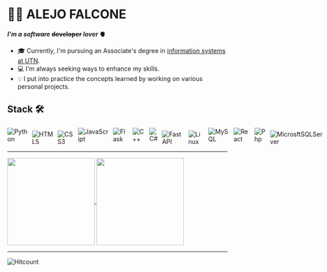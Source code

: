 # 🧑‍💻 ALEJO FALCONE

**_I'm a software_ ~~developer~~ _lover_ 🫀**
- 🎓 Currently, I'm pursuing an Associate's degree in [information systems at UTN](https://extensionfra.com.ar/courses/tecnicatura-en-programacion-ingreso/).
- 💻 I'm always seeking ways to enhance my skills.
- 💡 I put into practice the concepts learned by working on various personal projects.

## Stack 🛠️

<div style="display: flex;">
	<span style="display: inline-block; margin-right: 10px;">
    <img alt="Python" style="max-width: 100%; padding-top: 4px;" src="https://img.shields.io/badge/Python-FFD43B?style=for-the-badge&logo=python&logoColor=blue" />
</span>

<span style="display: inline-block; margin-right: 10px;">
    <img alt="HTML5" style="max-width: 100%; padding-top: 10px;" src="https://img.shields.io/badge/HTML5-E34F26?style=for-the-badge&logo=html5&logoColor=white" />
</span>

<span style="display: inline-block; margin-right: 10px;">
    <img alt="CSS3" style="max-width: 100%; padding-top: 10px;" src="https://img.shields.io/badge/CSS3-1572B6?style=for-the-badge&logo=css3&logoColor=white" />
</span>

<span style="display: inline-block; margin-right: 10px;">
    <img alt="JavaScript" style="max-width: 100%; margin-top: 4px; " src="https://img.shields.io/badge/JavaScript-323330?style=for-the-badge&logo=javascript&logoColor=F7DF1E"/>
</span>

<span style="display: inline-block; margin-right: 10px;">
    <img alt="Flask" style="max-width: 100%; padding-top: 4px;" src="https://img.shields.io/badge/Flask-000000?style=for-the-badge&logo=flask&logoColor=white"/>
</span>

<span style="display: inline-block; margin-right: 10px;">
    <img alt="C++" style="max-width: 100%; padding-top: 4px;" src="https://img.shields.io/badge/C%2B%2B-00599C?style=for-the-badge&logo=c%2B%2B&logoColor=white" />
</span>

<span style="display: inline-block; margin-right: 10px;">
    <img alt="C#" style="max-width: 100%; margin-top: 4px;" src="https://img.shields.io/badge/C%23-239120?style=for-the-badge&logo=csharp&logoColor=white" />
</span>

<span style="display: inline-block; margin-right: 10px;">
    <img alt="FastAPI" style="max-width: 100%; padding-top: 10px;" src="https://img.shields.io/badge/fastapi-109989?style=for-the-badge&logo=FASTAPI&logoColor=white" />
</span>

<span style="display: inline-block; margin-right: 10px;">
    <img alt="Linux" style="max-width: 100%; padding-top: 10px;" src="https://img.shields.io/badge/Linux-FCC624?style=for-the-badge&logo=linux&logoColor=black" />
</span>

<span style="display: inline-block; margin-right: 10px;">
    <img alt="MySQL" style="max-width: 100%; margin-top: 4px;" src="https://img.shields.io/badge/MySQL-005C84?style=for-the-badge&logo=mysql&logoColor=white" />
</span>

<span style="display: inline-block; margin-right: 10px;">
    <img alt="React" style="max-width: 100%; margin-top: 4px;" src="https://img.shields.io/badge/React-20232A?style=for-the-badge&logo=react&logoColor=61DAFB" />
</span>

<span style="display: inline-block; margin-right: 10px;">
    <img alt="Php" style="max-width: 100%; margin-top: 4px;" src="https://img.shields.io/badge/PHP-777BB4?style=for-the-badge&logo=php&logoColor=white" />
</span>

<span style="display: inline-block; margin-right: 10px;">
    <img alt="MicrosftSQLServer" style="max-width: 100%; margin-top: 10px;"  src="https://img.shields.io/badge/Microsoft_SQL_Server-CC2927?style=for-the-badge&logo=microsoft-sql-server&logoColor=white"/>
</span>

<span style="display: inline-block; margin-right: 10px;">
    <img alt="MongoDB" style="max-width: 100%; margin-top: 10px;"  src="https://img.shields.io/badge/MongoDB-4EA94B?style=for-the-badge&logo=mongodb&logoColor=white"/>
</span>

<span style="display: inline-block; margin-right: 10px;">
    <img alt="NodeJS" style="max-width: 100%; padding-top: 4px;" src="https://img.shields.io/badge/Node%20js-339933?style=for-the-badge&logo=nodedotjs&logoColor=white"/>
</span>

<span style="display: inline-block; margin-right: 10px;">
    <img alt="Arduino" style="max-width: 100%; padding-top: 4px; "  src="https://img.shields.io/badge/Arduino-00979D?style=for-the-badge&logo=Arduino&logoColor=white" />
</span>

</div>

---

<a href="https://github.com/anuraghazra/convoychat">
  <img height=200 align="center" src="https://github-readme-stats.vercel.app/api/top-langs?username=AleFalcone27&layout=compact&langs_count=8&card_width=360&theme=neon"/>
</a>
<a href="https://github.com/anuraghazra/github-readme-stats">
  <img height=200 align="center" src="https://github-readme-stats.vercel.app/api?username=AleFalcone27&theme=neon"/>
</a>

---





	








![Hitcount](https://komarev.com/ghpvc/?username=AleFalcone27&color=57bcd9)

